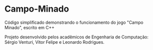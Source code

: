 # Campo-Minado


Código simplificado demonstrando o funcionamento do jogo "Campo Minado", escrito em C++


Projeto desenvolvido pelos acadêmicos de Engenharia de Computação: Sérgio Venturi, Vitor Felipe e Leonardo Rodrigues.

